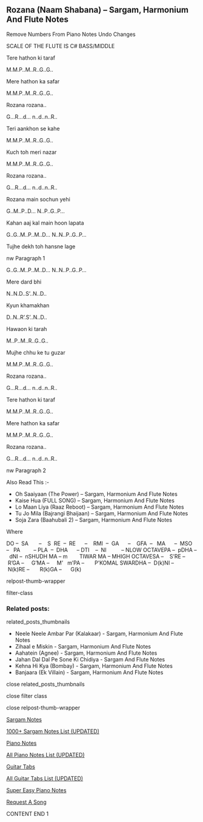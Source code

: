 
## Rozana (Naam Shabana) – Sargam, Harmonium And Flute Notes

Remove Numbers From Piano Notes
Undo Changes

SCALE OF THE FLUTE IS C# BASS/MIDDLE

Tere hathon ki taraf

M.M.P..M..R..G..G..

Mere hathon ka safar

M.M.P..M..R..G..G..

Rozana rozana..

G…R…d… n..d..n..R..

Teri aankhon se kahe

M.M.P..M..R..G..G..

Kuch toh meri nazar

M.M.P..M..R..G..G..

Rozana rozana..

G…R…d… n..d..n..R..

Rozana main sochun yehi

G..M..P..D… N..P..G..P…

Kahan aaj kal main hoon lapata

G..G..M..P..M..D… N..N..P..G..P…

Tujhe dekh toh hansne lage

nw Paragraph 1

G..G..M..P..M..D… N..N..P..G..P…

Mere dard bhi

N..N.D..S’..N..D..

Kyun khamakhan

D..N..R’.S’..N..D..

Hawaon ki tarah

M..P..M..R..G..G..

Mujhe chhu ke tu guzar

M.M.P..M..R..G..G..

Rozana rozana..

G…R…d… n..d..n..R..

Tere hathon ki taraf

M.M.P..M..R..G..G..

Mere hathon ka safar

M.M.P..M..R..G..G..

Rozana rozana..

G…R…d… n..d..n..R..

nw Paragraph 2

Also Read This :-

* Oh Saaiyaan (The Power) – Sargam, Harmonium And Flute Notes
* Kaise Hua (FULL SONG) – Sargam, Harmonium And Flute Notes
* Lo Maan Liya (Raaz Reboot) – Sargam, Harmonium And Flute Notes
* Tu Jo Mila (Bajrangi Bhaijaan) – Sargam, Harmonium And Flute Notes
* Soja Zara (Baahubali 2) – Sargam, Harmonium And Flute Notes

Where

DO –  SA       –    S  RE  –  RE      –    RMI  –  GA      –    GFA  –   MA      –  MSO  –   PA         – PLA  –  DHA      – DTI    –  NI          – NLOW OCTAVEPA –  pDHA –  dNI –  nSHUDH MA – m        TIWAR MA – MHIGH OCTAVESA –    S’RE –     R’GA –     G’MA –     M’   m’PA –       P’KOMAL SWARDHA –  D(k)NI –       N(k)RE –       R(k)GA –      G(k)

relpost-thumb-wrapper

filter-class

### Related posts:

related_posts_thumbnails

* Neele Neele Ambar Par (Kalakaar) - Sargam, Harmonium And Flute Notes
* Zihaal e Miskin - Sargam, Harmonium And Flute Notes
* Aahatein (Agnee) - Sargam, Harmonium And Flute Notes
* Jahan Dal Dal Pe Sone Ki Chidiya - Sargam And Flute Notes
* Kehna Hi Kya (Bombay) - Sargam, Harmonium And Flute Notes
* Banjaara (Ek Villain) - Sargam, Harmonium And Flute Notes

close related_posts_thumbnails

close filter class

close relpost-thumb-wrapper

[Sargam Notes](https://www.notationsworld.com/sargam-notes.html)

[1000+ Sargam Notes List (UPDATED)](https://www.notationsworld.com/all-songs-list-sargam-notes.html)

[Piano Notes](https://www.notationsworld.com/piano-notes.html)

[All Piano Notes List (UPDATED)](https://www.notationsworld.com/all-songs-list-piano-notes.html)

[Guitar Tabs](https://www.notationsworld.com/guitar-tabs.html)

[All Guitar Tabs List (UPDATED)](https://www.notationsworld.com/all-songs-list-guitar-tabs.html)

[Super Easy Piano Notes](https://studywall.in/)

[Request A Song](https://www.notationsworld.com/request-a-song.html)

CONTENT END 1

